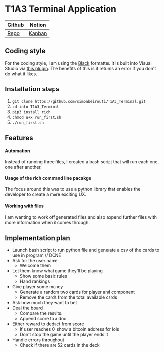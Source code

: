 # T1A3 Terminal Application

| Github                                                 | Notion                                                      |
| ------------------------------------------------------ | ----------------------------------------------------------- |
| [Repo](https://github.com/simonbeirouti/T1A3_Terminal) | [Kanban](https://github.com/users/simonbeirouti/projects/1) |

## Coding style

For the coding style, I am using the [Black](https://github.com/psf/black) formatter. It is built into Visual Studio via [this plugin](https://marketplace.visualstudio.com/items?itemName=ms-python.black-formatter). The benefits of this is it returns an error if you don't do what it likes.

## Installation steps

1. `git clone https://github.com/simonbeirouti/T1A3_Terminal.git`
2. `cd into T1A3_Terminal`
3. `pip3 install rich`
4. `chmod u+x run_first.sh`
5. `./run_first.sh`

## Features

#### Automation

Instead of running three files, I created a bash script that will run each one, one after another.

#### Usage of the rich command line pacakge

The focus around this was to use a python library that enables the developer to create a more exciting UX.

#### Working with files

I am wanting to work off generated files and also append further files with more information when it comes through.

## Implementation plan

- Launch bash script to run python file and generate a csv of the cards to use in program // DONE
- Ask for the user name
  - Welcome them
- Let them know what game they'll be playing
  - Show some basic rules
  - Hand rankings
- Give player some money
  - Generate a random two cards for player and component
  - Remove the cards from the total available cards
- Ask how much they want to bet
- Deal the board
  - Compare the results.
  - Append score to a doc
- Either reward to deduct from score
  - If user reaches 0, show a bitcoin address for lols
  - Don't stop the game until the player ends it
- Handle errors throughout
  - Check if there are 52 cards in the deck
